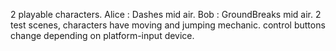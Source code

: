 2 playable characters.
Alice : Dashes mid air.
Bob : GroundBreaks mid air.
2 test scenes, characters have moving and jumping mechanic.
control buttons change depending on platform-input device.
